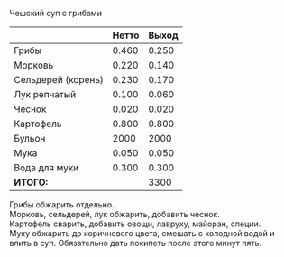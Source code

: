 Чешский суп с грибами

|                    | Нетто | Выход |
| ------------------ | ----- | ----- |
| Грибы              | 0.460 | 0.250 |
| Морковь            | 0.220 | 0.140 |
| Сельдерей (корень) | 0.230 | 0.170 |
| Лук репчатый       | 0.100 | 0.060 |
| Чеснок             | 0.020 | 0.020 |
| Картофель          | 0.800 | 0.800 |
| Бульон             | 2000  | 2000  |
| Мука               | 0.050 | 0.050 |
| Вода для муки      | 0.300 | 0.300 |
| **ИТОГО:**         |       | 3300  |

Грибы обжарить отдельно.  
Морковь, сельдерей, лук обжарить, добавить чеснок.  
Картофель сварить, добавить овощи, лавруху, майоран, специи.  
Муку обжарить до коричневого цвета, смешать с холодной водой и влить в суп. Обязательно дать покипеть после этого минут пять.